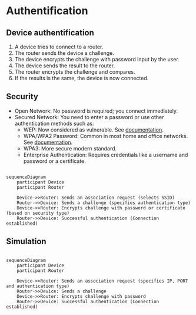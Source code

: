 # Authentification

## Device authentification

1. A device tries to connect to a router.
2. The router sends the device a challenge.
3. The device encrypts the challenge with password input by the user.
4. The device sends the result to the router.
5. The router encrypts the challenge and compares.
6. If the results is the same, the device is now connected.

## Security
- Open Network: No password is required; you connect immediately.
- Secured Network: You need to enter a password or use other authentication methods such as:
  - WEP: Now considered as vulnerable. See [documentation](../Cryptography/WEP/README.md).
  - WPA/WPA2 Password: Common in most home and office networks. See [documentation](../Cryptography/WPA/README.md).
  - WPA3: More secure modern standard.
  - Enterprise Authentication: Requires credentials like a username and password or a certificate.

```mermaid

sequenceDiagram
    participant Device
    participant Router

    Device->>Router: Sends an association request (selects SSID)
    Router->>Device: Sends a challenge (specifies authentication type)
    Device->>Router: Encrypts challenge with password or certificate (based on security type)
    Router->>Device: Successful authentication (Connection established)

```

## Simulation

```mermaid

sequenceDiagram
    participant Device
    participant Router

    Device->>Router: Sends an association request (specifies IP, PORT and authentication type)
    Router->>Device: Sends a challenge 
    Device->>Router: Encrypts challenge with password 
    Router->>Device: Successful authentication (Connection established)

```